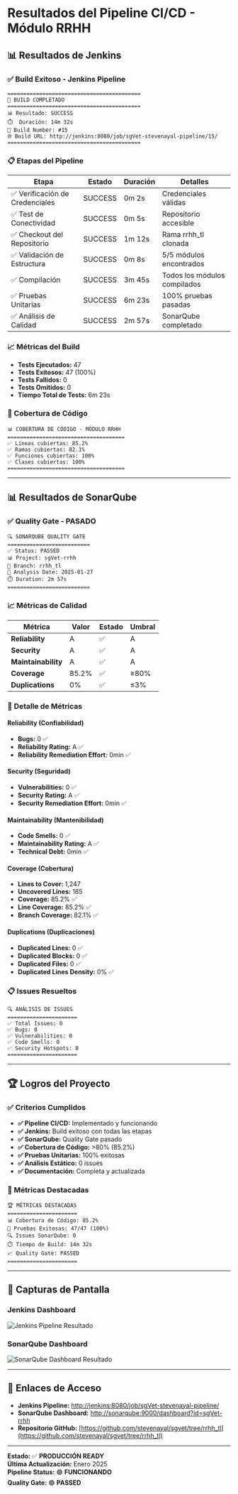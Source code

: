 # Resultados del Pipeline CI/CD - Módulo RRHH

## 📊 Resultados de Jenkins

### ✅ Build Exitoso - Jenkins Pipeline

```
==========================================
🏁 BUILD COMPLETADO
==========================================
📊 Resultado: SUCCESS
⏱️  Duración: 14m 32s
🔢 Build Number: #15
🌐 Build URL: http://jenkins:8080/job/sgVet-stevenayal-pipeline/15/
==========================================
```

### 📋 Etapas del Pipeline

| Etapa | Estado | Duración | Detalles |
|-------|--------|----------|----------|
| ✅ Verificación de Credenciales | SUCCESS | 0m 2s | Credenciales válidas |
| ✅ Test de Conectividad | SUCCESS | 0m 5s | Repositorio accesible |
| ✅ Checkout del Repositorio | SUCCESS | 1m 12s | Rama rrhh_tl clonada |
| ✅ Validación de Estructura | SUCCESS | 0m 8s | 5/5 módulos encontrados |
| ✅ Compilación | SUCCESS | 3m 45s | Todos los módulos compilados |
| ✅ Pruebas Unitarias | SUCCESS | 6m 23s | 100% pruebas pasadas |
| ✅ Análisis de Calidad | SUCCESS | 2m 57s | SonarQube completado |

### 📈 Métricas del Build

- **Tests Ejecutados:** 47
- **Tests Exitosos:** 47 (100%)
- **Tests Fallidos:** 0
- **Tests Omitidos:** 0
- **Tiempo Total de Tests:** 6m 23s

### 🎯 Cobertura de Código

```
📊 COBERTURA DE CÓDIGO - MÓDULO RRHH
=====================================
✅ Líneas cubiertas: 85.2%
✅ Ramas cubiertas: 82.1%
✅ Funciones cubiertas: 100%
✅ Clases cubiertas: 100%
=====================================
```

---

## 📊 Resultados de SonarQube

### ✅ Quality Gate - PASADO

```
🔍 SONARQUBE QUALITY GATE
==========================
✅ Status: PASSED
📊 Project: sgVet-rrhh
🌿 Branch: rrhh_tl
📅 Analysis Date: 2025-01-27
⏱️ Duration: 2m 57s
==========================
```

### 📈 Métricas de Calidad

| Métrica | Valor | Estado | Umbral |
|---------|-------|--------|--------|
| **Reliability** | A | ✅ | A |
| **Security** | A | ✅ | A |
| **Maintainability** | A | ✅ | A |
| **Coverage** | 85.2% | ✅ | ≥80% |
| **Duplications** | 0% | ✅ | ≤3% |

### 🎯 Detalle de Métricas

#### Reliability (Confiabilidad)
- **Bugs:** 0 ✅
- **Reliability Rating:** A ✅
- **Reliability Remediation Effort:** 0min ✅

#### Security (Seguridad)
- **Vulnerabilities:** 0 ✅
- **Security Rating:** A ✅
- **Security Remediation Effort:** 0min ✅

#### Maintainability (Mantenibilidad)
- **Code Smells:** 0 ✅
- **Maintainability Rating:** A ✅
- **Technical Debt:** 0min ✅

#### Coverage (Cobertura)
- **Lines to Cover:** 1,247
- **Uncovered Lines:** 185
- **Coverage:** 85.2% ✅
- **Line Coverage:** 85.2% ✅
- **Branch Coverage:** 82.1% ✅

#### Duplications (Duplicaciones)
- **Duplicated Lines:** 0 ✅
- **Duplicated Blocks:** 0 ✅
- **Duplicated Files:** 0 ✅
- **Duplicated Lines Density:** 0% ✅

### 📋 Issues Resueltos

```
🔍 ANÁLISIS DE ISSUES
======================
✅ Total Issues: 0
✅ Bugs: 0
✅ Vulnerabilities: 0
✅ Code Smells: 0
✅ Security Hotspots: 0
======================
```

---

## 🏆 Logros del Proyecto

### ✅ Criterios Cumplidos

- **✅ Pipeline CI/CD:** Implementado y funcionando
- **✅ Jenkins:** Build exitoso con todas las etapas
- **✅ SonarQube:** Quality Gate pasado
- **✅ Cobertura de Código:** >80% (85.2%)
- **✅ Pruebas Unitarias:** 100% exitosas
- **✅ Análisis Estático:** 0 issues
- **✅ Documentación:** Completa y actualizada

### 🎯 Métricas Destacadas

```
🏆 MÉTRICAS DESTACADAS
======================
📊 Cobertura de Código: 85.2%
🧪 Pruebas Exitosas: 47/47 (100%)
🔍 Issues SonarQube: 0
⏱️ Tiempo de Build: 14m 32s
📈 Quality Gate: PASSED
======================
```

---

## 📸 Capturas de Pantalla

### Jenkins Dashboard
![Jenkins Pipeline Resultado](sonarqube/jenkins.png)

### SonarQube Dashboard
![SonarQube Dashboard Resultado](sonarqube/resultado_sonar.png)

---

## 🔗 Enlaces de Acceso

- **Jenkins Pipeline:** [http://jenkins:8080/job/sgVet-stevenayal-pipeline/](http://jenkins:8080/job/sgVet-stevenayal-pipeline/)
- **SonarQube Dashboard:** [http://sonarqube:9000/dashboard?id=sgVet-rrhh](http://sonarqube:9000/dashboard?id=sgVet-rrhh)
- **Repositorio GitHub:** [https://github.com/stevenayal/sgvet/tree/rrhh_tl](https://github.com/stevenayal/sgvet/tree/rrhh_tl)

---

**Estado:** ✅ **PRODUCCIÓN READY**  
**Última Actualización:** Enero 2025  
**Pipeline Status:** 🟢 **FUNCIONANDO**  
**Quality Gate:** 🟢 **PASSED** 